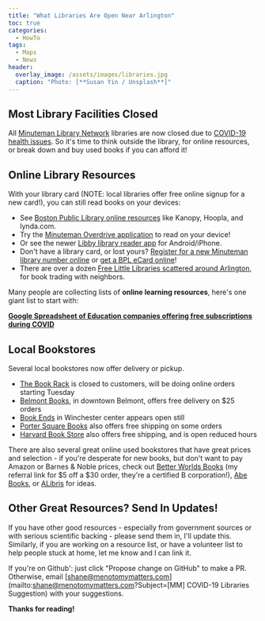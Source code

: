 ```yaml
---
title: "What Libraries Are Open Near Arlington"
toc: true
categories:
  - HowTo
tags:
  - Maps
  - News
header:
  overlay_image: /assets/images/libraries.jpg
  caption: "Photo: [**Susan Yin / Unsplash**]"
---
```


## Most Library Facilities Closed

All [Minuteman Library Network](https://www.minlib.net) libraries are now closed due to [COVID-19 health issues](/howto/covid-info/).  So it's time to think outside the library, for online resources, or break down and buy used books if you can afford it!

## Online Library Resources

With your library card (NOTE: local libraries offer free online signup for a new card!), you can still read books on your devices:

- See [Boston Public Library online resources](https://www.bpl.org/news/covid-19-update-march-16th/) like Kanopy, Hoopla, and lynda.com.
- Try the [Minuteman Overdrive application](https://minuteman.overdrive.com/) to read on your device!  
- Or see the newer [Libby library reader app](https://www.overdrive.com/apps/libby/?utm_origin=lightning&utm_page_genre=tout&utm_list=meet_libby&utm_content=libby_tout_learnmore_06019018) for Android/iPhone.
- Don't have a library card, or lost yours?  [Register for a new Minuteman library number online](https://library.minlib.net/selfreg) or [get a BPL eCard online](https://www.bpl.org/ecard/)!
- There are over a dozen [Free Little Libraries scattered around Arlington](https://littlefreelibrary.org/ourmap/), for book trading with neighbors.

Many people are collecting lists of **online learning resources**, here's one giant list to start with: 

[**Google Spreadsheet of Education companies offering free subscriptions during COVID**](https://docs.google.com/spreadsheets/d/1NUKLZN7hGSu1Hzm70kfzBKs-lsSELaEMggS60Bi2O2I/htmlview?usp=sharing&fbclid=IwAR00tz_I0D6EgvfDUVd3JDa-PJ1mu-hwV-iXWBd2siENLhPE6ZI6SO6rUOk&sle=true)

## Local Bookstores

Several local bookstores now offer delivery or pickup.

- [The Book Rack](http://www.book-rack.com/covid-update/) is closed to customers, will be doing online orders starting Tuesday
- [Belmont Books](https://www.belmontbooks.com/free-delivery?shane), in downtown Belmont, offers free delivery on $25 orders
- [Book Ends](https://bookendswinchester.indielite.org/) in Winchester center appears open still
- [Porter Square Books](https://www.portersquarebooks.com/) also offers free shipping on some orders
- [Harvard Book Store](http://www.harvard.com/updates_on_covid-19) also offers free shipping, and is open reduced hours

There are also several great online used bookstores that have great prices and selection - if you're desperate for new books, but don't want to pay Amazon or Barnes & Noble prices, check out [Better Worlds Books](http://i.refs.cc/piF3oBiZ?smile_ref=eyJzbWlsZV9zb3VyY2UiOiJzbWlsZV91aSIsInNtaWxlX21lZGl1bSI6IiIsInNtaWxlX2NhbXBhaWduIjoicmVmZXJyYWxfcHJvZ3JhbSIsInNtaWxlX2N1c3RvbWVyX2lkIjo0NTQwNzE3MDd9) (my referral link for $5 off a $30 order, they're a certified B corporation!), [Abe Books](https://www.abebooks.com/books/used-books.shtml), or [ALibris](https://www.alibris.com/books) for ideas.

## Other Great Resources? Send In Updates!

If you have other good resources - especially from government sources 
or with serious scientific backing - please send them in, I'll update this.  
Similarly, if you are working on a resource list, or have a volunteer 
list to help people stuck at home, let me know and I can link it.

If you're on Github': just click "Propose change on GitHub" to make a PR. 
Otherwise, email [shane@menotomymatters.com](mailto:shane@menotomymatters.com?Subject=[MM] COVID-19 Libraries Suggestion) with your suggestions.

**Thanks for reading!**

